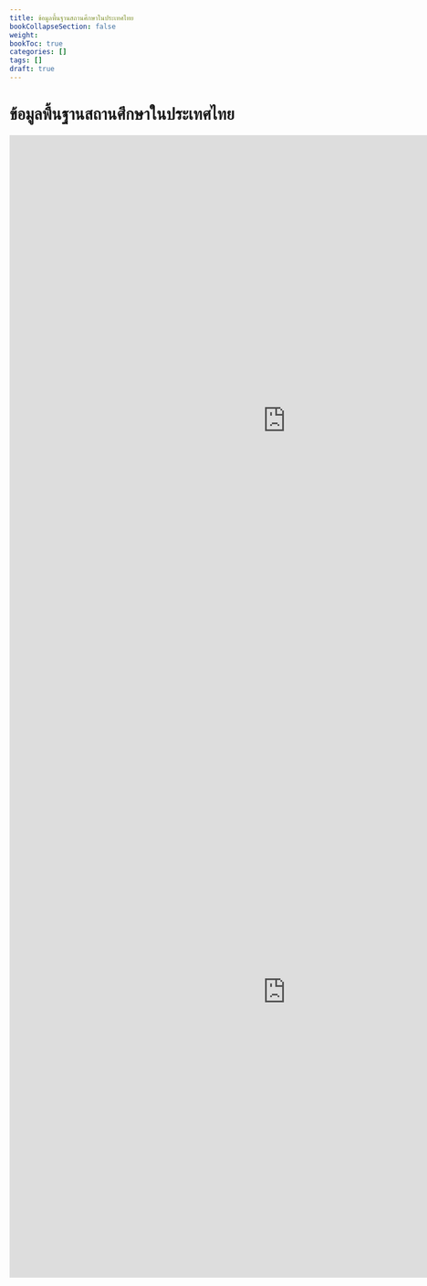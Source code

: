 ```yaml
---
title: ข้อมูลพื้นฐานสถานศึกษาในประเทศไทย
bookCollapseSection: false
weight: 
bookToc: true
categories: []
tags: []
draft: true
---
```


ข้อมูลพื้นฐานสถานศึกษาในประเทศไทย
===

<iframe width="968" height="1000"
    src="https://opendata.data.go.th/dataset/thailand-school?id=69852840-e017-4725-89c9-fce728b19bba&is_fullscreen=1"
    frameBorder="0"></iframe>

<iframe width="968" height="1000"
    src="http://www.customs.go.th/list_strc_download_with_docno_date.php?ini_content=announce_160426_01&ini_menu=menu_Interest_and_law_160421_07&left_menu=menu_Interest_and_law_160421_07_160421_01&order_by=date&sort_type=0&lang=th&left_menu=menu_Interest_and_law_160421_07_160421_01"
    frameBorder="0"></iframe>